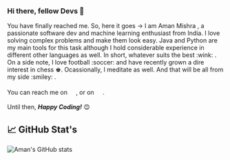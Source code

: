 ### Hi there, fellow Devs 👋

<div>
You have finally reached me. So, here it goes -> I am Aman Mishra , a passionate software dev and machine learning enthusiast from India. I love solving complex problems and make them look easy. Java and Python are my main tools for this task although I hold considerable experience in different other languages as well. In short, whatever suits the best :wink: . 
<br>
On a side note, I love football :soccer: and have recently grown a dire interest in chess ♚. Ocassionally, I meditate as well. And that will be all from my side :smiley: .
<br>
<br>
You can reach me on <a href="mailto:mishraaman2210@gmail.com"><img height="16" width="16" src="https://cdn.jsdelivr.net/npm/simple-icons@v3/icons/gmail.svg" /></a>, or on <a href="https://www.linkedin.com/in/aman-mishra-b853b1170/"><img height="16" width="16" src="https://cdn.jsdelivr.net/npm/simple-icons@v3/icons/linkedin.svg" /></a>.
</div>

<br>

<div>
	Until then, <b><i>Happy Coding!</i></b> 😊
</div>

##  📈 GitHub Stat's

![Aman's GitHub stats](https://github-readme-stats.vercel.app/api?username=Am-Coder&include_all_commits=true&count_private=true&show_icons=true&theme=radical)

<!--
**Am-Coder/Am-Coder** is a ✨ _special_ ✨ repository because its `README.md` (this file) appears on your GitHub profile.

Here are some ideas to get you started:

- 🔭 I’m currently working on ...
- 🌱 I’m currently learning ...
- 👯 I’m looking to collaborate on ...
- 🤔 I’m looking for help with ...
- 💬 Ask me about ...
- 📫 How to reach me: ...
- 😄 Pronouns: ...
- ⚡ Fun fact: ...
-->
